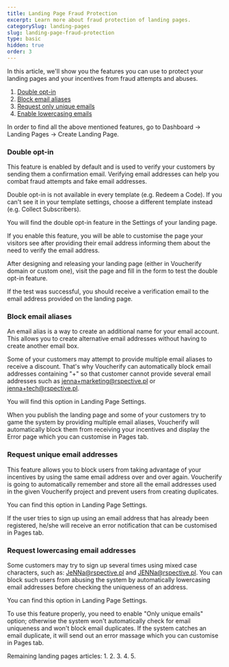 ```yaml
---
title: Landing Page Fraud Protection
excerpt: Learn more about fraud protection of landing pages.
categorySlug: landing-pages
slug: landing-page-fraud-protection
type: basic
hidden: true
order: 3
---
```


In this article, we'll show you the features you can use to protect your landing pages and your incentives from fraud attempts and abuses.

1. [Double opt-in](#double-opt-in)
2. [Block email aliases](#block-email-aliases)
3. [Request only unique emails](#request-unique-email-addresses)
4. [Enable lowercasing emails](#request-lowercasing-email-addresses)

In order to find all the above mentioned features, go to Dashboard → Landing Pages → Create Landing Page.

### Double opt-in

This feature is enabled by default and is used to verify your customers by sending them a confirmation email. Verifying email addresses can help you combat fraud attempts and fake email addresses. 

Double opt-in is not available in every template (e.g. Redeem a Code). If you can't see it in your template settings, choose a different template instead (e.g. Collect Subscribers).

You will find the double opt-in feature in the Settings of your landing page. 

If you enable this feature, you will be able to customise the page your visitors see after providing their email address informing them about the need to verify the email address. 

After designing and releasing your landing page (either in Voucherify domain or custom one), visit the page and fill in the form to test the double opt-in feature. 

If the test was successful, you should receive a verification email to the email address provided on the landing page. 

### Block email aliases

An email alias is a way to create an additional name for your email account. This allows you to create alternative email addresses without having to create another email box.

Some of your customers may attempt to provide multiple email aliases to receive a discount. That's why Voucherify can automatically block email addresses containing "+" so that customer cannot provide several email addresses such as jenna+marketing@rspective.pl or jenna+tech@rspective.pl. 

You will find this option in Landing Page Settings.

When you publish the landing page and some of your customers try to game the system by providing multiple email aliases, Voucherify will automatically block them from receiving your incentives and display the Error page which you can customise in Pages tab. 

### Request unique email addresses

This feature allows you to block users from taking advantage of your incentives by using the same email address over and over again. Voucherify is going to automatically remember and store all the email addresses used in the given Voucherify project and prevent users from creating duplicates. 

You can find this option in Landing Page Settings.

If the user tries to sign up using an email address that has already been registered, he/she will receive an error notification that can be customised in Pages tab. 

### Request lowercasing email addresses

Some customers may try to sign up several times using mixed case characters, such as: JeNNa@rspective.pl and JENNa@rspective.pl. You can block such users from abusing the system by automatically lowercasing email addresses before checking the uniqueness of an address.

You can find this option in Landing Page Settings.

To use this feature properly, you need to enable "Only unique emails" option; otherwise the system won't automatically check for email uniqueness and won't block email duplicates.
If the system catches an email duplicate, it will send out an error massage which you can customise in Pages tab.

Remaining landing pages articles:
1. 
2. 
3. 
4. 
5. 